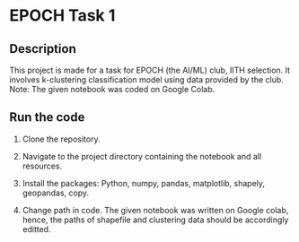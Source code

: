 # EPOCH Task 1

## Description
This project is made for a task for EPOCH (the AI/ML) club, IITH selection. It involves k-clustering classification model using data provided by the club. 
Note: The given notebook was coded on Google Colab.
## Run the code

1. Clone the repository.
   
2. Navigate to the project directory containing the notebook and all resources.
   
3. Install the packages:
   Python, numpy, pandas, matplotlib, shapely, geopandas, copy.  

4. Change path in code.
    The given notebook was written on Google colab, hence, the paths of shapefile and clustering data should be accordingly editted.
